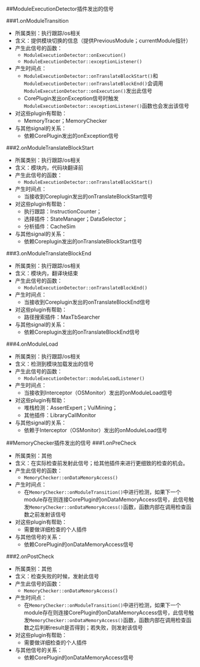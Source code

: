 ##ModuleExecutionDetector插件发出的信号

###1.onModuleTransition
* 所属类别：执行跟踪/os相关
* 含义：提供模块切换的信息（提供PreviousModule；currentModule指针）
* 产生此信号的函数：
	* `ModuleExecutionDetector::onExecution()`
	* `ModuleExecutionDetector::exceptionListener()`
* 产生时间点：
 	* `ModuleExecutionDetector::onTranslateBlockStart()`和`ModuleExecutionDetector::onTranslateBlockEnd()`会调用`ModuleExecutionDetector::onExecution()`发出此信号
 	* CorePlugin发出onException信号时触发`ModuleExecutionDetector::exceptionListener()`函数也会发出该信号
* 对这些plugin有帮助：
	* MemoryTracer；MemoryChecker
* 与其他signal的关系：
	* 依赖CorePlugin发出的onException信号

###2.onModuleTranslateBlockStart
* 所属类别：执行跟踪/os相关
* 含义：模块内，代码块翻译前
* 产生此信号的函数：
 	* `ModuleExecutionDetector::onTranslateBlockStart()`
* 产生时间点：
 	* 当接收到Coreplugin发出的onTranslateBlockStart信号
* 对这些plugin有帮助：
	* 执行跟踪：InstructionCounter；
	* 选择插件：StateManager；DataSelector；
	* 分析插件：CacheSim
* 与其他signal的关系：
 	* 依赖Coreplugin发出的onTranslateBlockStart信号

###3.onModuleTranslateBlockEnd
* 所属类别：执行跟踪/os相关
* 含义：模块内，翻译块结束
* 产生此信号的函数：
	* `ModuleExecutionDetector::onTranslateBlockEnd()`
* 产生时间点：
	* 当接收到Coreplugin发出的onTranslateBlockEnd信号
* 对这些plugin有帮助：
	* 路径搜索插件：MaxTbSearcher
* 与其他signal的关系：
	* 依赖Coreplugin发出的onTranslateBlockEnd信号

###4.onModuleLoad
* 所属类别：执行跟踪/os相关
* 含义：检测到模块加载发出的信号
* 产生此信号的函数：
	* `ModuleExecutionDetector::moduleLoadListener()`
* 产生时间点：
	* 当接收到Interceptor（OSMonitor）发出的onModuleLoad信号
* 对这些plugin有帮助：
	* 堆栈检测：AssertExpert；VulMining；
	* 其他插件：LibraryCallMonitor
* 与其他signal的关系：
	* 依赖于Interceptor（OSMonitor）发出的onModuleLoad信号

##MemoryChecker插件发出的信号
###1.onPreCheck
* 所属类别：其他
* 含义：在实际检查前发射此信号；给其他插件来进行更细致的检查的机会。
* 产生此信号的函数：
	* `MemoryChecker::onDataMemoryAccess()`
* 产生时间点：
	* 在`MemoryChecker::onModuleTransition()`中进行检测，如果下一个module存在则连接CorePlugin的onDataMemoryAccess信号，此信号触发`MemoryChecker::onDataMemoryAccess()`函数，函数内部在调用检查函数之前发射该信号
* 对这些plugin有帮助：
	* 需要做详细检查的个人插件
* 与其他信号的关系：
	* 依赖CorePlugin的onDataMemoryAccess信号

###2.onPostCheck
* 所属类别：其他
* 含义：检查失败的时候，发射此信号
* 产生此信号的函数：
	* `MemoryChecker::onDataMemoryAccess()`
* 产生时间点：
	* 在`MemoryChecker::onModuleTransition()`中进行检测，如果下一个module存在则连接CorePlugin的onDataMemoryAccess信号，此信号触发`MemoryChecker::onDataMemoryAccess()`函数，函数内部在调用检查函数之后判断result是否得到；若失败，则发射该信号
* 对这些plugin有帮助：
	* 需要做详细检查的个人插件
* 与其他信号的关系：
	* 依赖CorePlugin的onDataMemoryAccess信号